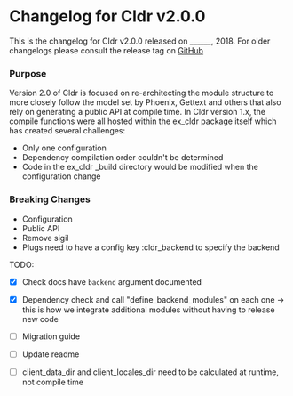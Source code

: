 # Changelog for Cldr v2.0.0

This is the changelog for Cldr v2.0.0 released on ______, 2018.  For older changelogs please consult the release tag on [GitHub](https://github.com/kipcole9/cldr/tags)

### Purpose

Version 2.0 of Cldr is focused on re-architecting the module structure to more closely follow the model set by Phoenix, Gettext and others that also rely on generating a public API at compile time.  In Cldr version 1.x, the compile functions were all hosted within the ex_cldr package itself which has created several challenges:

* Only one configuration
* Dependency compilation order couldn't be determined
* Code in the ex_cldr _build directory would be modified when the configuration change

### Breaking Changes

* Configuration
* Public API
* Remove sigil
* Plugs need to have a config key :cldr_backend to specify the backend

TODO:

- [x] Check docs have `backend` argument documented
- [x] Dependency check and call "define_backend_modules" on each one -> this is how we integrate additional modules without having to release new code
- [ ] Migration guide
- [ ] Update readme
- [ ] client_data_dir and client_locales_dir need to be calculated at runtime, not compile time



